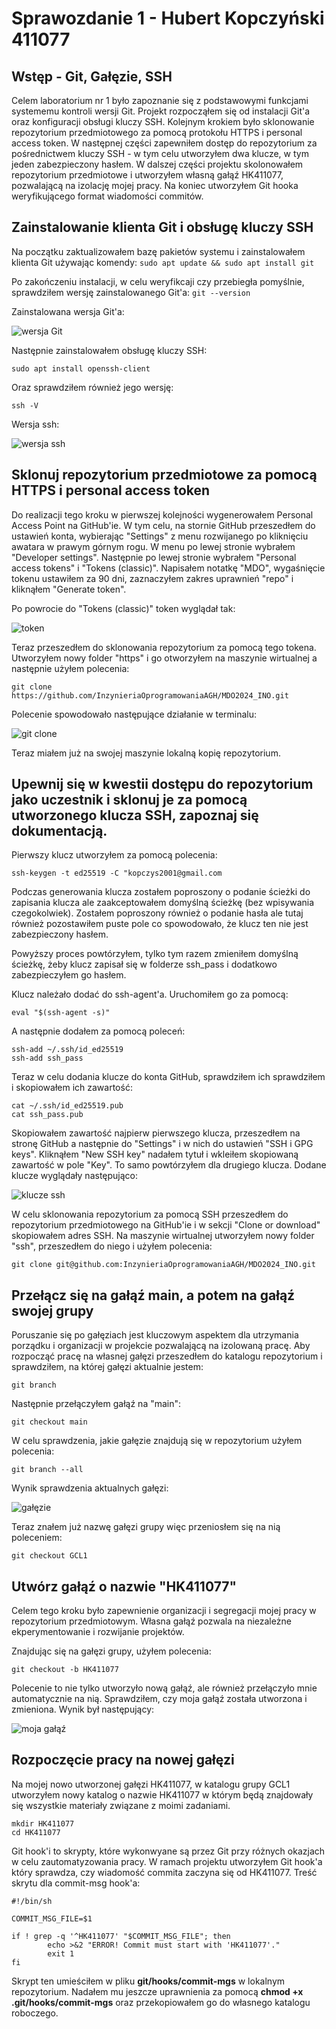 # Sprawozdanie 1 - Hubert Kopczyński 411077

## Wstęp - Git, Gałęzie, SSH

Celem laboratorium nr 1 było zapoznanie się z podstawowymi funkcjami systememu kontroli wersji Git. Projekt rozpocząłem się od instalacji Git'a oraz konfiguracji obsługi kluczy SSH. Kolejnym krokiem było sklonowanie repozytorium przedmiotowego za pomocą protokołu HTTPS i personal access token. W następnej części zapewniłem dostęp do repozytorium za pośrednictwem kluczy SSH - w tym celu utworzyłem dwa klucze, w tym jeden zabezpieczony hasłem. W dalszej części projektu skolonowałem repozytorium przedmiotowe i utworzyłem własną gałąź HK411077, pozwalającą na izolację mojej pracy. Na koniec utworzyłem Git hooka weryfikującego format wiadomości commitów.

## Zainstalowanie klienta Git i obsługę kluczy SSH

Na początku zaktualizowałem bazę pakietów systemu i zainstalowałem klienta Git używając komendy: 
```sudo apt update && sudo apt install git```

Po zakończeniu instalacji, w celu weryfikcaji czy przebiegła pomyślnie, sprawdziłem wersję zainstalowanego Git'a: 
```git --version```

Zainstalowana wersja Git'a:

![wersja Git](images/wersja_git.png)

Następnie zainstalowałem obsługę kluczy SSH:

```sudo apt install openssh-client```

Oraz sprawdziłem również jego wersję:

```ssh -V```

Wersja ssh:

![wersja ssh](images/wersja_ssh.png)

## Sklonuj repozytorium przedmiotowe za pomocą HTTPS i personal access token

Do realizacji tego kroku w pierwszej kolejności wygenerowałem Personal Access Point na GitHub'ie. W tym celu, na stornie GitHub przeszedłem do ustawień konta, wybierając "Settings" z menu rozwijanego po kliknięciu awatara w prawym górnym rogu. W menu po lewej stronie wybrałem "Developer settings". Następnie po lewej stronie wybrałem "Personal access tokens" i "Tokens (classic)". Napisałem notatkę "MDO", wygaśnięcie tokenu ustawiłem za 90 dni, zaznaczyłem zakres uprawnień "repo" i kliknąłem "Generate token".

Po powrocie do "Tokens (classic)" token wyglądał tak:

![token](images/token.png)

Teraz przeszedłem do sklonowania repozytorium za pomocą tego tokena. Utworzyłem nowy folder "https" i go otworzyłem na maszynie wirtualnej a następnie użyłem polecenia:

```git clone https://github.com/InzynieriaOprogramowaniaAGH/MDO2024_INO.git```

Polecenie spowodowało następujące działanie w terminalu:

![git clone](images/git_clone_https.png)

Teraz miałem już na swojej maszynie lokalną kopię repozytorium.

## Upewnij się w kwestii dostępu do repozytorium jako uczestnik i sklonuj je za pomocą utworzonego klucza SSH, zapoznaj się dokumentacją.

Pierwszy klucz utworzyłem za pomocą polecenia:

```ssh-keygen -t ed25519 -C "kopczys2001@gmail.com```

Podczas generowania klucza zostałem poproszony o podanie ścieżki do zapisania klucza ale zaakceptowałem domyślną ścieżkę (bez wpisywania czegokolwiek). Zostałem poproszony również o podanie hasła ale tutaj również pozostawiłem puste pole co spowodowało, że klucz ten nie jest zabezpieczony hasłem.

Powyższy proces powtórzyłem, tylko tym razem zmieniłem domyślną ścieżkę, żeby klucz zapisał się w folderze ssh_pass i dodatkowo zabezpieczyłem go hasłem.

Klucz należało dodać do ssh-agent'a. Uruchomiłem go za pomocą:

```eval "$(ssh-agent -s)"```

A następnie dodałem za pomocą poleceń:

```
ssh-add ~/.ssh/id_ed25519
ssh-add ssh_pass
```

Teraz w celu dodania klucze do konta GitHub, sprawdziłem ich sprawdziłem i skopiowałem ich zawartość:

```
cat ~/.ssh/id_ed25519.pub 
cat ssh_pass.pub
```

Skopiowałem zawartość najpierw pierwszego klucza, przeszedłem na stronę GitHub a następnie do "Settings" i w nich do ustawień "SSH i GPG keys". Kliknąłem "New SSH key" nadałem tytuł i wkleiłem skopiowaną zawartość w pole "Key". To samo powtórzyłem dla drugiego klucza. Dodane klucze wyglądały następująco:

![klucze ssh](images/klucze_ssh.png)

W celu sklonowania repozytorium za pomocą SSH przeszedłem do repozytorium przedmiotowego na GitHub'ie i w sekcji "Clone or download" skopiowałem adres SSH. Na maszynie wirtualnej utworzyłem nowy folder "ssh", przeszedłem do niego i użyłem polecenia:

```git clone git@github.com:InzynieriaOprogramowaniaAGH/MDO2024_INO.git```

## Przełącz się na gałąź main, a potem na gałąź swojej grupy

Poruszanie się po gałęziach jest kluczowym aspektem dla utrzymania porządku i organizacji w projekcie pozwalającą na izolowaną pracę. Aby rozpocząć pracę na własnej gałęzi przeszedłem do katalogu repozytorium i sprawdziłem, na której gałęzi aktualnie jestem:

```git branch```

Następnie przełączyłem gałąź na "main":

```git checkout main```

W celu sprawdzenia, jakie gałęzie znajdują się w repozytorium użyłem polecenia:

```git branch --all```

Wynik sprawdzenia aktualnych gałęzi:

![gałęzie](images/gałęzie.png)

Teraz znałem już nazwę gałęzi grupy więc przeniosłem się na nią poleceniem:

```git checkout GCL1```

## Utwórz gałąź o nazwie "HK411077"

Celem tego kroku było zapewnienie organizacji i segregacji mojej pracy w repozytorium przedmiotowym. Własna gałąź pozwala na niezależne ekperymentowanie i rozwijanie projektów.

Znajdując się na gałęzi grupy, użyłem polecenia:

```git checkout -b HK411077```

Polecenie to nie tylko utworzyło nową gałąź, ale również przełączyło mnie automatycznie na nią. Sprawdziłem, czy moja gałąź została utworzona i zmieniona. Wynik był następujący:

![moja gałąź](images/moja_gałąź.png)

## Rozpoczęcie pracy na nowej gałęzi

Na mojej nowo utworzonej gałęzi HK411077, w katalogu grupy GCL1 utworzyłem nowy katalog o nazwie HK411077 w którym będą znajdowały się wszystkie materiały związane z moimi zadaniami.

```
mkdir HK411077
cd HK411077
```

Git hook'i to skrypty, które wykonwyane są przez Git przy różnych okazjach w celu zautomatyzowania pracy. W ramach projektu utworzyłem Git hook'a który sprawdza, czy wiadomość commita zaczyna się od HK411077. Treść skrytu dla commit-msg hook'a:

```
#!/bin/sh

COMMIT_MSG_FILE=$1

if ! grep -q '^HK411077' "$COMMIT_MSG_FILE"; then
        echo >&2 "ERROR! Commit must start with 'HK411077'."
        exit 1
fi
```

Skrypt ten umieściłem w pliku **git/hooks/commit-mgs** w lokalnym repozytorium. Nadałem mu jeszcze uprawnienia za pomocą **chmod +x .git/hooks/commit-mgs** oraz przekopiowałem go do własnego katalogu roboczego.

